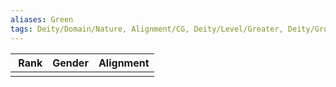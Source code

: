 ```yaml
---
aliases: Green
tags: Deity/Domain/Nature, Alignment/CG, Deity/Level/Greater, Deity/Group/Thediac
---
```

| Rank | Gender | Alignment |
|:-:|:-:|:-:|
||||

